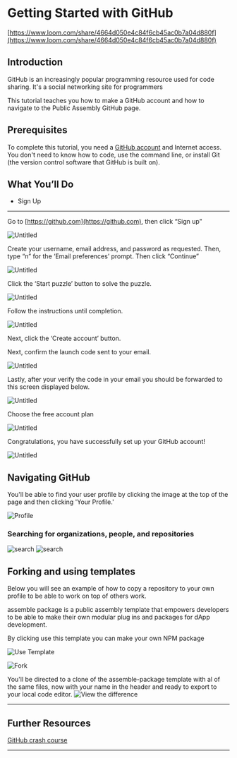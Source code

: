# Getting Started with GitHub

[https://www.loom.com/share/4664d050e4c84f6cb45ac0b7a04d880f](https://www.loom.com/share/4664d050e4c84f6cb45ac0b7a04d880f)

## **Introduction**

GitHub is an increasingly popular programming resource used for code sharing. It's a social networking site for programmers

This tutorial teaches you how to make a GitHub account and how to navigate to the Public Assembly GitHub page.

## **Prerequisites**

To complete this tutorial, you need a [GitHub account](http://github.com/) and Internet access. You don't need to know how to code, use the command line, or install Git (the version control software that GitHub is built on).

## **What You’ll Do**

- Sign Up

---

Go to [https://github.com](https://github.com), then click “Sign up”

![Untitled](https://github.com/public-assembly/public-assembly-docs/blob/main/static/imgs/getting-started-with-github-assets/01.png)


Create your username, email address, and password as requested. Then, type “n” for the ‘Email preferences’ prompt. Then click “Continue”

![Untitled](https://github.com/public-assembly/public-assembly-docs/blob/main/static/imgs/getting-started-with-github-assets/02.png)


Click the ‘Start puzzle’ button to solve the puzzle.

![Untitled](https://github.com/public-assembly/public-assembly-docs/blob/main/static/imgs/getting-started-with-github-assets/03.png)


Follow the instructions until completion.

![Untitled](https://github.com/public-assembly/public-assembly-docs/blob/main/static/imgs/getting-started-with-github-assets/04.png)


Next, click the ‘Create account’ button.

Next, confirm the launch code sent to your email.

![Untitled](https://github.com/public-assembly/public-assembly-docs/blob/main/static/imgs/getting-started-with-github-assets/05.png)

Lastly, after your verify the code in your email you should be forwarded to this screen displayed below.

![Untitled](https://github.com/public-assembly/public-assembly-docs/blob/main/static/imgs/getting-started-with-github-assets/06.png)

Choose the free account plan

![Untitled](https://github.com/public-assembly/public-assembly-docs/blob/main/static/imgs/getting-started-with-github-assets/07.png)

Congratulations, you have successfully set up your GitHub account!

![Untitled](https://github.com/public-assembly/public-assembly-docs/blob/main/static/imgs/getting-started-with-github-assets/08.png)


## Navigating GitHub 

You'll be able to find your user profile by clicking the image at the top of the page and then clicking 'Your Profile.' 

![Profile](https://github.com/public-assembly/public-assembly-docs/blob/main/static/imgs/getting-started-with-github-assets/09.png)

### Searching for organizations, people, and repositories

![search](https://github.com/public-assembly/public-assembly-docs/blob/main/static/imgs/getting-started-with-github-assets/10.png)
![search](https://github.com/public-assembly/public-assembly-docs/blob/main/static/imgs/getting-started-with-github-assets/11.png)

## Forking and using templates

Below you will see an example of how to copy a repository to your own profile to be able to work on top of others work.

assemble package is a public assembly template that empowers developers to be able to make their own modular plug ins and packages for dApp development.

By clicking use this template you can make your own NPM package

![Use Template](https://github.com/public-assembly/public-assembly-docs/blob/main/static/imgs/getting-started-with-github-assets/12.png)

![Fork](https://github.com/public-assembly/public-assembly-docs/blob/main/static/imgs/getting-started-with-github-assets/13.png)


You'll be directed to a clone of the assemble-package template with al of the same files, now with your name in the header and ready to export to your local code editor.
![View the difference](https://github.com/public-assembly/public-assembly-docs/blob/main/static/imgs/getting-started-with-github-assets/14.png)


---

## **Further Resources**
[GitHub crash course](https://www.youtube.com/watch?v=g6JKWnz9YII)


---
